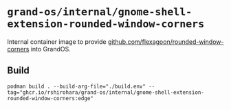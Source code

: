 # `grand-os/internal/gnome-shell-extension-rounded-window-corners`

Internal container image to provide
[github.com/flexagoon/rounded-window-corners](https://github.com/flexagoon/rounded-window-corners)
into GrandOS.

## Build

```shell
podman build . --build-arg-file="./build.env" --tag="ghcr.io/rshirohara/grand-os/internal/gnome-shell-extension-rounded-window-corners:edge"
```
